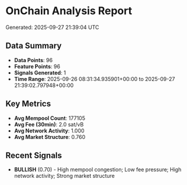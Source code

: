 # OnChain Analysis Report
Generated: 2025-09-27 21:39:04 UTC

## Data Summary
- **Data Points**: 96
- **Feature Points**: 96
- **Signals Generated**: 1
- **Time Range**: 2025-09-26 08:31:34.935901+00:00 to 2025-09-27 21:39:02.797948+00:00

## Key Metrics
- **Avg Mempool Count**: 177105
- **Avg Fee (30min)**: 2.0 sat/vB
- **Avg Network Activity**: 1.000
- **Avg Market Structure**: 0.760

## Recent Signals
- **BULLISH** (0.70) - High mempool congestion; Low fee pressure; High network activity; Strong market structure
